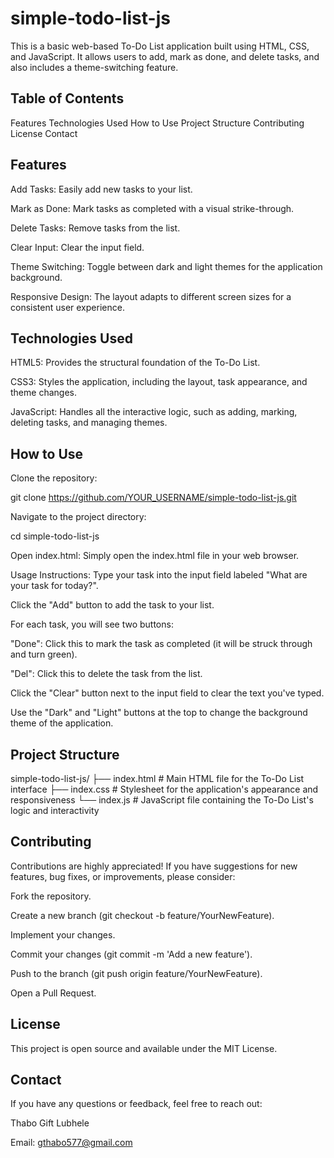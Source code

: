 # simple-todo-list-js
This is a basic web-based To-Do List application built using HTML, CSS, and JavaScript. It allows users to add, mark as done, and delete tasks, and also includes a theme-switching feature.

## Table of Contents
Features
Technologies Used
How to Use
Project Structure
Contributing
License
Contact

## Features
Add Tasks: Easily add new tasks to your list.

Mark as Done: Mark tasks as completed with a visual strike-through.

Delete Tasks: Remove tasks from the list.

Clear Input: Clear the input field.

Theme Switching: Toggle between dark and light themes for the application background.

Responsive Design: The layout adapts to different screen sizes for a consistent user experience.

## Technologies Used
HTML5: Provides the structural foundation of the To-Do List.

CSS3: Styles the application, including the layout, task appearance, and theme changes.

JavaScript: Handles all the interactive logic, such as adding, marking, deleting tasks, and managing themes.

## How to Use
Clone the repository:

git clone https://github.com/YOUR_USERNAME/simple-todo-list-js.git

Navigate to the project directory:

cd simple-todo-list-js

Open index.html: Simply open the index.html file in your web browser.

Usage Instructions:
Type your task into the input field labeled "What are your task for today?".

Click the "Add" button to add the task to your list.

For each task, you will see two buttons:

"Done": Click this to mark the task as completed (it will be struck through and turn green).

"Del": Click this to delete the task from the list.

Click the "Clear" button next to the input field to clear the text you've typed.

Use the "Dark" and "Light" buttons at the top to change the background theme of the application.

## Project Structure
simple-todo-list-js/
├── index.html          # Main HTML file for the To-Do List interface
├── index.css           # Stylesheet for the application's appearance and responsiveness
└── index.js            # JavaScript file containing the To-Do List's logic and interactivity

## Contributing
Contributions are highly appreciated! If you have suggestions for new features, bug fixes, or improvements, please consider:

Fork the repository.

Create a new branch (git checkout -b feature/YourNewFeature).

Implement your changes.

Commit your changes (git commit -m 'Add a new feature').

Push to the branch (git push origin feature/YourNewFeature).

Open a Pull Request.

## License
This project is open source and available under the MIT License.

## Contact
If you have any questions or feedback, feel free to reach out:

Thabo Gift Lubhele

Email: gthabo577@gmail.com
